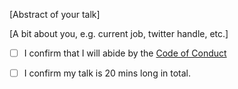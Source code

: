 [Abstract of your talk]

[A bit about you, e.g. current job, twitter handle, etc.]

- [ ] I confirm that I will abide by the [Code of Conduct](https://lnug.org/code-of-conduct.html)

- [ ] I confirm my talk is 20 mins long in total.
